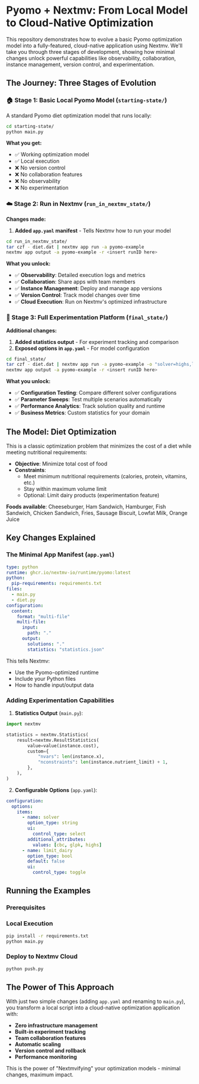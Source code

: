 # Pyomo + Nextmv: From Local Model to Cloud-Native Optimization

This repository demonstrates how to evolve a basic Pyomo optimization model into a fully-featured, cloud-native application using Nextmv. We'll take you through three stages of development, showing how minimal changes unlock powerful capabilities like observability, collaboration, instance management, version control, and experimentation.

## The Journey: Three Stages of Evolution

### 🏠 Stage 1: Basic Local Pyomo Model (`starting-state/`)

A standard Pyomo diet optimization model that runs locally:

```bash
cd starting-state/
python main.py
```

**What you get:**

- ✅ Working optimization model
- ✅ Local execution
- ❌ No version control
- ❌ No collaboration features  
- ❌ No observability
- ❌ No experimentation

### ☁️ Stage 2: Run in Nextmv (`run_in_nextmv_state/`)

**Changes made:**

1. **Added `app.yaml` manifest** - Tells Nextmv how to run your model

```bash
cd run_in_nextmv_state/
tar czf - diet.dat | nextmv app run -a pyomo-example 
nextmv app output -a pyomo-example -r <insert runID here>
```

**What you unlock:**

- ✅ **Observability**: Detailed execution logs and metrics
- ✅ **Collaboration**: Share apps with team members
- ✅ **Instance Management**: Deploy and manage app versions
- ✅ **Version Control**: Track model changes over time
- ✅ **Cloud Execution**: Run on Nextmv's optimized infrastructure

### 🧪 Stage 3: Full Experimentation Platform (`final_state/`)

**Additional changes:**

1. **Added statistics output** - For experiment tracking and comparison
2. **Exposed options in `app.yaml`** - For model configuration

```bash
cd final_state/
tar czf - diet.dat | nextmv app run -a pyomo-example -o "solver=highs,limit_dairy=true"
nextmv app output -a pyomo-example -r <insert runID here>
```

**What you unlock:**

- ✅ **Configuration Testing**: Compare different solver configurations
- ✅ **Parameter Sweeps**: Test multiple scenarios automatically
- ✅ **Performance Analytics**: Track solution quality and runtime
- ✅ **Business Metrics**: Custom statistics for your domain

## The Model: Diet Optimization

This is a classic optimization problem that minimizes the cost of a diet while meeting nutritional requirements:

- **Objective**: Minimize total cost of food
- **Constraints**:
  - Meet minimum nutritional requirements (calories, protein, vitamins, etc.)
  - Stay within maximum volume limit
  - Optional: Limit dairy products (experimentation feature)

**Foods available**: Cheeseburger, Ham Sandwich, Hamburger, Fish Sandwich, Chicken Sandwich, Fries, Sausage Biscuit, Lowfat Milk, Orange Juice

## Key Changes Explained

### The Minimal App Manifest (`app.yaml`)

```yaml
type: python
runtime: ghcr.io/nextmv-io/runtime/pyomo:latest
python:
  pip-requirements: requirements.txt
files:
  - main.py
  - diet.py
configuration:
  content:
    format: "multi-file"
    multi-file:
      input:
        path: "."
      output:
        solutions: "."
        statistics: "statistics.json"
```

This tells Nextmv:

- Use the Pyomo-optimized runtime
- Include your Python files
- How to handle input/output data

### Adding Experimentation Capabilities

1. **Statistics Output** (`main.py`):

```python
import nextmv

statistics = nextmv.Statistics(
    result=nextmv.ResultStatistics(
        value=value(instance.cost),
        custom={
            "nvars": len(instance.x),
            "nconstraints": len(instance.nutrient_limit) + 1,
        },
    ),
)
```

2. **Configurable Options** (`app.yaml`):

```yaml
configuration:
  options:
    items:
      - name: solver
        option_type: string
        ui:
          control_type: select
        additional_attributes:
          values: [cbc, glpk, highs]
      - name: limit_dairy
        option_type: bool
        default: false
        ui:
          control_type: toggle
```

## Running the Examples

### Prerequisites

### Local Execution

```bash
pip install -r requirements.txt
python main.py

```

### Deploy to Nextmv Cloud

```bash
python push.py
```

## The Power of This Approach

With just two simple changes (adding `app.yaml` and renaming to `main.py`), you transform a local script into a cloud-native optimization application with:

- **Zero infrastructure management**
- **Built-in experiment tracking**
- **Team collaboration features**
- **Automatic scaling**
- **Version control and rollback**
- **Performance monitoring**

This is the power of "Nextmvifying" your optimization models - minimal changes, maximum impact.
